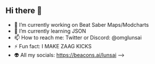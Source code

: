 ## Hi there 👋

- 🔭 I’m currently working on Beat Saber Maps/Modcharts
- 🌱 I’m currently learning JSON
- 📫 How to reach me: Twitter or Discord: @omglunsai
- ⚡ Fun fact: I MAKE ZAAG KICKS
- 👽 All my socials: https://beacons.ai/lunsai
-->
<!--
**lunsaiance/lunsaiance** is a ✨ _special_ ✨ repository because its `README.md` (this file) appears on your GitHub profile.
